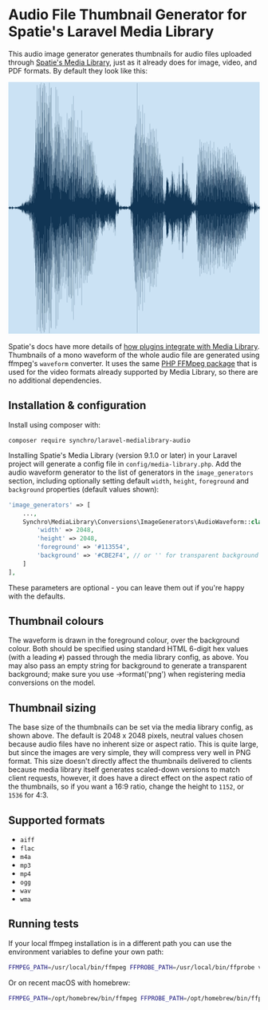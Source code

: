 # Audio File Thumbnail Generator for Spatie's Laravel Media Library

This audio image generator generates thumbnails for audio files uploaded through [Spatie's Media Library](https://github.com/spatie/laravel-medialibrary), just as it already does for image, video, and PDF formats. By default they look like this:

![Example waveform image](https://github.com/Synchro/laravel-medialibrary-audio/blob/main/tests/testfiles/example_waveform.png)

Spatie's docs have more details of [how plugins integrate with Media Library](https://spatie.be/docs/laravel-medialibrary/v9/converting-other-file-types/creating-a-custom-image-generator).
Thumbnails of a mono waveform of the whole audio file are generated using ffmpeg's `waveform` converter. It uses the same [PHP FFMpeg package](https://packagist.org/packages/php-ffmpeg/php-ffmpeg) that is used for the video formats already supported by Media Library, so there are no additional dependencies.

## Installation & configuration
Install using composer with:

    composer require synchro/laravel-medialibrary-audio 

Installing Spatie's Media Library (version 9.1.0 or later) in your Laravel project will generate a config file in `config/media-library.php`. Add the audio waveform generator to the list of generators in the `image_generators` section, including optionally setting default `width`, `height`, `foreground` and `background` properties (default values shown):

```php
'image_generators' => [
    ...,
    Synchro\MediaLibrary\Conversions\ImageGenerators\AudioWaveform::class => [
        'width' => 2048,
        'height' => 2048,
        'foreground' => '#113554',
        'background' => '#CBE2F4', // or '' for transparent background
    ]
],
```

These parameters are optional - you can leave them out if you're happy with the defaults.

## Thumbnail colours
The waveform is drawn in the foreground colour, over the background colour. Both should be specified using standard HTML 6-digit hex values (with a leading `#`) passed through the media library config, as above. You may also pass an empty string for background to generate a transparent background; make sure you use ->format('png') when registering media conversions on the model.

## Thumbnail sizing
The base size of the thumbnails can be set via the media library config, as shown above. The default is 2048 x 2048 pixels, neutral values chosen because audio files have no inherent size or aspect ratio. This is quite large, but since the images are very simple, they will compress very well in PNG format.
This size doesn't directly affect the thumbnails delivered to clients because media library itself generates scaled-down versions to match client requests, however, it does have a direct effect on the aspect ratio of the thumbnails, so if you want a 16:9 ratio, change the height to `1152`, or `1536` for 4:3. 

## Supported formats

* `aiff`
* `flac`
* `m4a`
* `mp3`
* `mp4`
* `ogg`
* `wav`
* `wma`

## Running tests

If your local ffmpeg installation is in a different path you can use the environment variables to define your own path:

```bash
FFMPEG_PATH=/usr/local/bin/ffmpeg FFPROBE_PATH=/usr/local/bin/ffprobe vendor/bin/phpunit
```
Or on recent macOS with homebrew:

```bash
FFMPEG_PATH=/opt/homebrew/bin/ffmpeg FFPROBE_PATH=/opt/homebrew/bin/ffprobe vendor/bin/phpunit
```
